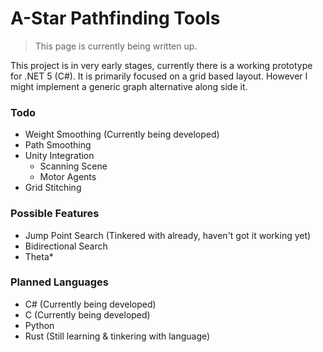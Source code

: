 # A-Star Pathfinding Tools

> This page is currently being written up.

This project is in very early stages, currently there is a working prototype for .NET 5 (C#).
It is primarily focused on a grid based layout. However I might implement a generic graph alternative along side it.

### Todo
- Weight Smoothing (Currently being developed)
- Path Smoothing
- Unity Integration
  - Scanning Scene
  - Motor Agents
- Grid Stitching

### Possible Features
- Jump Point Search (Tinkered with already, haven't got it working yet)
- Bidirectional Search
- Theta*

### Planned Languages
- C# (Currently being developed)
- C (Currently being developed)
- Python
- Rust (Still learning & tinkering with language)